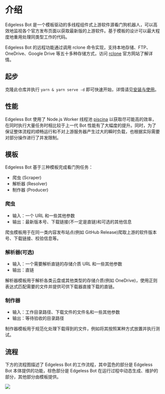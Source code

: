 # 介绍

Edgeless Bot 是一个模板驱动的多线程组件式上游软件源看门狗机器人，可以高效地监视各个官方发布页面以获取最新版的上游软件。基于模板的设计可以最大程度地重用处理同类型工作的代码。

Edgeless Bot 的远程功能通过调用 rclone 命令实现，支持本地存储、FTP、OneDrive、Google Drive 等五十多种存储方式，访问 [rclone](https://rclone.org/) 官方网站了解详情。

## 起步

克隆此仓库并执行 `yarn & yarn serve -d` 即可快速开始，详情请见[安装与使用](usage.md)。

## 性能

Edgeless Bot 使用了 Node.js Worker 线程池 [piscina](https://github.com/piscinajs/piscina) 以获取尽可能高的效率，在同时执行大量任务时相比较于上一代 Bot 性能有了大幅度的提升。同时，为了保证整体流程的顺畅运行和不对上游服务器产生过大的瞬时负载，也根据实际需要对部分操作进行了并发限制。

## 模板

Edgeless Bot 基于三种模板完成看门狗任务：

- 爬虫 (Scraper)
- 解析器 (Resolver)
- 制作器 (Producer)

### 爬虫

- 输入：一个 URL 和一些其他参数
- 输出：最新版本号、下载链接(不一定是直链)和可选的其他信息

爬虫模板用于在同一类内容发布站点(例如 GitHub Release)爬取上游的软件版本号、下载链接、校验信息等。

### 解析器(可选)

- 输入：一个需要解析直链的存储介质 URL 和一些其他参数
- 输出：直链

解析器模板用于解析各类云盘或其他类型的存储介质(例如 OneDrive)，使用正则表达式匹配需要的文件并提供可供下载器直接下载的直链。

### 制作器

- 输入：工作目录路径、下载文件的文件名和一些其他参数
- 输出：等待验收的目录路径

制作器模板用于规范化处理下载得到的文件，例如将其按照某种方式放置并执行测试。

## 流程

下方的流程图描述了 Edgeless Bot 的工作流程，其中蓝色的部分是 Edgeless Bot 本体提供的功能，棕色部分是 Edgeless Bot 在运行过程中动态生成、维护的部分，其他部分由模板提供。

![](https://pineapple.edgeless.top/picbed/bot/bot-next.png)
